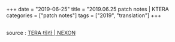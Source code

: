 +++
date = "2019-06-25"
title = "2019.06.25 patch notes | KTERA
categories = ["patch notes"]
tags = ["2019", "translation"]
+++

```

```

source : [TERA 테라 | NEXON](http://tera.nexon.com/news/update/view.aspx?n4articlesn=)
